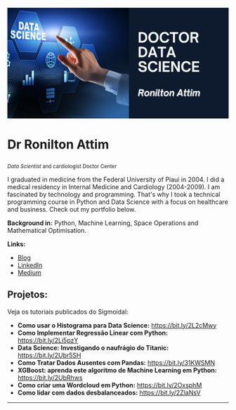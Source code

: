<p align="center">
  <img src="banner_ronilton_attim.png" >
</p>

# Dr Ronilton Attim
<sub>*Data Scientist* and cardiologist Doctor Center</sub>

I graduated in medicine from the Federal University of Piauí in 2004. 
I did a medical residency in Internal Medicine and Cardiology (2004-2009). 
I am fascinated by technology and programming. That's why I took a technical programming course in Python and Data Science with a focus on healthcare and business. Check out my portfolio below.

**Background in:** Python, Machine Learning, Space Operations and Mathematical Optimisation.

**Links:**
* [Blog](https://roniltonattim.com.br/blog/)
* [LinkedIn](https://www.linkedin.com/in/ronilton-gomes-07a28b103/)
* [Medium](https://medium.com/@roniltonattim)


## Projetos:
Veja os tutoriais publicados do Sigmoidal:

* **Como usar o Histograma para Data Science:** https://bit.ly/2L2cMwy
* **Como Implementar Regressão Linear com Python:** https://bit.ly/2Li5pzY
* **Data Science: Investigando o naufrágio do Titanic:** https://bit.ly/2Ubr5SH
* **Como Tratar Dados Ausentes com Pandas:** https://bit.ly/31KWSMN
* **XGBoost: aprenda este algoritmo de Machine Learning em Python:** https://bit.ly/2UbRhws
* **Como criar uma Wordcloud em Python:** https://bit.ly/2OxsphM
* **Como lidar com dados desbalanceados:** https://bit.ly/2ZlaNsV

---




